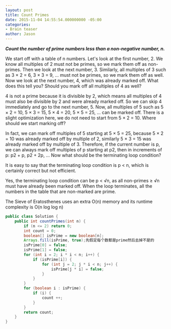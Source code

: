 ```yaml
---
layout: post
title: Count Primes
date: 2015-11-04 14:55:54.000000000 -05:00
categories:
- Brain teaser
author: Jason
---
```

<p><strong><em>Count the number of prime numbers less than a non-negative number, n.</em></strong></p>

<p>We start off with a table of n numbers. Let's look at the first number, 2. We know all multiples of 2 must not be primes, so we mark them off as non-primes. Then we look at the next number, 3. Similarly, all multiples of 3 such as 3 × 2 = 6, 3 × 3 = 9, ... must not be primes, so we mark them off as well. Now we look at the next number, 4, which was already marked off. What does this tell you? Should you mark off all multiples of 4 as well?</p>
<p>4 is not a prime because it is divisible by 2, which means all multiples of 4 must also be divisible by 2 and were already marked off. So we can skip 4 immediately and go to the next number, 5. Now, all multiples of 5 such as 5 × 2 = 10, 5 × 3 = 15, 5 × 4 = 20, 5 × 5 = 25, ... can be marked off. There is a slight optimization here, we do not need to start from 5 × 2 = 10. Where should we start marking off?</p>
<p>In fact, we can mark off multiples of 5 starting at 5 × 5 = 25, because 5 × 2 = 10 was already marked off by multiple of 2, similarly 5 × 3 = 15 was already marked off by multiple of 3. Therefore, if the current number is p, we can always mark off multiples of p starting at p2, then in increments of p: p2 + p, p2 + 2p, ... Now what should be the terminating loop condition?</p>
<p>It is easy to say that the terminating loop condition is p &lt; n, which is certainly correct but not efficient.</p>
<p>Yes, the terminating loop condition can be p &lt; √n, as all non-primes ≥ √n must have already been marked off. When the loop terminates, all the numbers in the table that are non-marked are prime.</p>
<p>The Sieve of Eratosthenes uses an extra O(n) memory and its runtime complexity is O(n log log n)<br />

``` java
public class Solution {
    public int countPrimes(int n) {
        if (n <= 2) return 0;
        int count = 0;
        boolean[] isPrime = new boolean[n];
        Arrays.fill(isPrime, true);先假定每个数都是prime然后去掉不是的
        isPrime[0] = false;
        isPrime[1] = false;
        for (int i = 2; i * i < n; i++) {
            if (isPrime[i]) {
                for (int j = 2; j * i < n; j++) {
                    isPrime[j * i] = false;
                }
            }
        }
        for (boolean i : isPrime) {
            if (i) {
                count ++;
            }
        }
        return count;
    }
}
```
